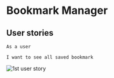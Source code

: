 # Bookmark Manager

## User stories

```
As a user

I want to see all saved bookmark
```

![1st user story](https://i.imgur.com/lDwRnkU.jpg "1st User story")
